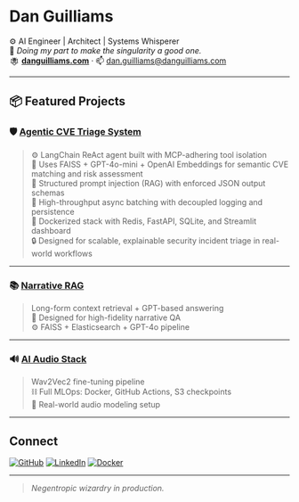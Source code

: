 # Dan Guilliams

⚙️ AI Engineer | Architect | Systems Whisperer  
🧠 *Doing my part to make the singularity a good one.*  
<img src="https://raw.githubusercontent.com/dguilliams3/dguilliams3/main/assets/Dan_Guilliams_Logo_Circle.png" alt="Fox King" height="18" style="vertical-align: middle;" /> [**danguilliams.com**](https://danguilliams.com) · 📫 dan.guilliams@danguilliams.com

---

## 📦 Featured Projects

### 🛡️ [Agentic CVE Triage System](https://github.com/dguilliams3/mcp-agentic-security-escalation)

> ⚙️ LangChain ReAct agent built with MCP-adhering tool isolation    
> 🧠 Uses FAISS + GPT-4o-mini + OpenAI Embeddings for semantic CVE matching and risk assessment    
> 📎 Structured prompt injection (RAG) with enforced JSON output schemas    
> 🚀 High-throughput async batching with decoupled logging and persistence    
> 🐳 Dockerized stack with Redis, FastAPI, SQLite, and Streamlit dashboard    
> 🔒 Designed for scalable, explainable security incident triage in real-world workflows

---

### 📚 [Narrative RAG](https://github.com/dguilliams3/narrative-data-process-for-RAG-pipeline)
> Long-form context retrieval + GPT-based answering  
> 🧾 Designed for high-fidelity narrative QA  
> ⚙️ FAISS + Elasticsearch + GPT-4o pipeline

---

### 🔊 [AI Audio Stack](https://github.com/dguilliams3/ai-audio-processing-pipeline)
> Wav2Vec2 fine-tuning pipeline  
> ⛓️ Full MLOps: Docker, GitHub Actions, S3 checkpoints  
> 🧪 Real-world audio modeling setup

---

## Connect

[![GitHub](https://img.shields.io/badge/GitHub-%2312100E.svg?logo=github&logoColor=white)](https://github.com/dguilliams3)
[![LinkedIn](https://img.shields.io/badge/LinkedIn-%230077B5.svg?logo=linkedin&logoColor=white)](https://linkedin.com/in/dan-guilliams)
[![Docker](https://img.shields.io/badge/Docker-%230db7ed.svg?logo=docker&logoColor=white)](https://hub.docker.com/u/dguilliams3)

---

> *Negentropic wizardry in production.*
